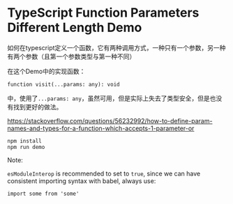 TypeScript Function Parameters Different Length Demo
===================================================

如何在typescript定义一个函数，它有两种调用方式，一种只有一个参数，另一种有两个参数（且第一个参数类型与第一种不同）

在这个Demo中的实现函数：

```
function visit(...params: any): void
```

中，使用了`...params: any`，虽然可用，但是实际上失去了类型安全，但是也没有找到更好的做法。

https://stackoverflow.com/questions/56232992/how-to-define-param-names-and-types-for-a-function-which-accepts-1-parameter-or

```
npm install
npm run demo
```

Note:

`esModuleInterop` is recommended to set to `true`,
since we can have consistent importing syntax with babel,
always use:

```
import some from 'some'
```

